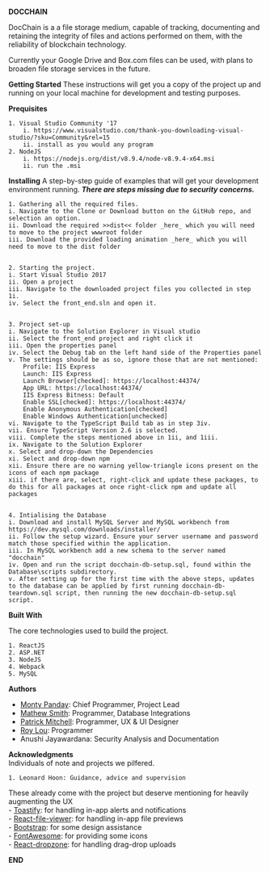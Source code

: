 __DOCCHAIN__

DocChain is a a file storage medium, capable of tracking, documenting and retaining the integrity of files and actions performed on them, with the reliability of blockchain technology.

Currently your Google Drive and Box.com files can be used, with plans to broaden file storage services in the future.

__Getting Started__
These instructions will get you a copy of the project up and running on your local machine for development and testing purposes. 

__Prequisites__

	1. Visual Studio Community '17
		i. https://www.visualstudio.com/thank-you-downloading-visual-studio/?sku=Community&rel=15
		ii. install as you would any program
	2. NodeJS
		i. https://nodejs.org/dist/v8.9.4/node-v8.9.4-x64.msi
		ii. run the .msi
	
__Installing__
A step-by-step guide of examples that will get your development environment running. __*There are steps missing due to security concerns.*__

	1. Gathering all the required files.  
	i. Navigate to the Clone or Download button on the GitHub repo, and selection an option.  
	ii. Download the required >>dist<< folder _here_ which you will need to move to the project wwwroot folder  
	iii. Download the provided loading animation _here_ which you will need to move to the dist folder  
	
	
	2. Starting the project.  
	i. Start Visual Studio 2017  
	ii. Open a project  
	iii. Navigate to the downloaded project files you collected in step 1i.   
	iv. Select the front_end.sln and open it.  
	
	
	3. Project set-up  
	i. Navigate to the Solution Explorer in Visual studio  
	ii. Select the front_end project and right click it  
	iii. Open the properties panel  
	iv. Select the Debug tab on the left hand side of the Properties panel  
	v. The settings should be as so, ignore those that are not mentioned:  
		Profile: IIS Express  
		Launch: IIS Express  
		Launch Browser[checked]: https://localhost:44374/  
		App URL: https://localhost:44374/  
		IIS Express Bitness: Default  
		Enable SSL[checked]: https://localhost:44374/  
		Enable Anonymous Authentication[checked]  
		Enable Windows Authentication[unchecked]  
	vi. Navigate to the TypeScript Build tab as in step 3iv.  
	vii. Ensure TypeScript Version 2.6 is selected.  
	viii. Complete the steps mentioned above in 1ii, and 1iii.  
	ix. Navigate to the Solution Explorer  
	x. Select and drop-down the Dependencies    
	xi. Select and drop-down npm  
	xii. Ensure there are no warning yellow-triangle icons present on the icons of each npm package  
	xiii. if there are, select, right-click and update these packages, to do this for all packages at once right-click npm and update all packages  
	
	
	4. Intialising the Database  
	i. Download and install MySQL Server and MySQL workbench from https://dev.mysql.com/downloads/installer/
	ii. Follow the setup wizard. Ensure your server username and password match those specified within the application.
	iii. In MySQL workbench add a new schema to the server named "docchain"
	iv. Open and run the script docchain-db-setup.sql, found within the Database\scripts subdirectory.
	v. After setting up for the first time with the above steps, updates to the database can be applied by first running docchain-db-teardown.sql script, then running the new docchain-db-setup.sql script.

	
__Built With__

The core technologies used to build the project.

	1. ReactJS
	2. ASP.NET
	3. NodeJS
	4. Webpack
	5. MySQL

__Authors__

- [Monty Panday](https://github.com/montypanday): Chief Programmer, Project Lead 			
- [Mathew Smith](https://github.com/smmath): Programmer, Database Integrations		
- [Patrick Mitchell](https://github.com/pgmitche): Programmer, UX & UI Designer		
- [Roy Lou](https://github.com/LGNRoy): Programmer									
- Anushi Jayawardana: Security Analysis and Documentation
	
__Acknowledgments__  
Individuals of note and projects we pilfered.

	1. Leonard Hoon: Guidance, advice and supervision

These already come with the project but deserve mentioning for heavily augmenting the UX  
	- [Toastify](https://www.npmjs.com/package/react-toastify): for handling in-app alerts and notifications  
	- [React-file-viewer](https://www.npmjs.com/package/react-file-viewer): for handling in-app file previews  
	- [Bootstrap](https://www.npmjs.com/package/react-bootstrap): for some design assistance  
	- [FontAwesome](https://www.npmjs.com/package/font-awesome): for providing some icons  
	- [React-dropzone](https://www.npmjs.com/package/react-dropzone): for handling drag-drop uploads  

__END__ 
